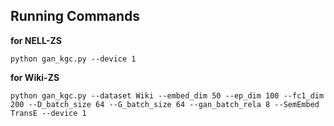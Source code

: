 ## Running Commands

**for NELL-ZS**
```
python gan_kgc.py --device 1
```

**for Wiki-ZS**
```
python gan_kgc.py --dataset Wiki --embed_dim 50 --ep_dim 100 --fc1_dim 200 --D_batch_size 64 --G_batch_size 64 --gan_batch_rela 8 --SemEmbed TransE --device 1
```



